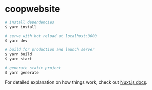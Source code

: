 # coopwebsite

<!-- Make player positions permanent, no log off/out? -->
<!-- Let player spawn in -->
<!-- Let player move -->
<!-- Load other players -->
<!-- Show movement of other players -->



<!-- TRADING -->

```bash
# install dependencies
$ yarn install

# serve with hot reload at localhost:3000
$ yarn dev

# build for production and launch server
$ yarn build
$ yarn start

# generate static project
$ yarn generate
```

For detailed explanation on how things work, check out [Nuxt.js docs](https://nuxtjs.org).
